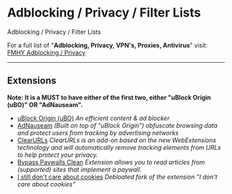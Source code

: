# Adblocking / Privacy / Filter Lists
Adblocking / Privacy / Filter Lists

For a full list of "**Adblocking, Privacy, VPN's, Proxies, Antivirus**" visit:
[FMHY Adblocking / Privacy](https://fmhy.net/adblockvpnguide)

***

## Extensions

**Note: It is a MUST to have either of the first two, either "uBlock Origin (uBO)" OR "AdNauseam".**

- [uBlock Origin (uBO)](https://github.com/gorhill/uBlock) *An efficient content & ad blocker*
- [AdNauseam](https://adnauseam.io/) *(Built on top of "uBlock Origin") obfuscate browsing data and protect users from tracking by advertising networks*
- [ClearURLs](https://github.com/ClearURLs/Addon) *ClearURLs is an add-on based on the new WebExtensions technology and will automatically remove tracking elements from URLs to help protect your privacy.*
- [Bypass Paywalls Clean](https://github.com/bpc-clone/bpc_updates) *Extension allows you to read articles from (supported) sites that implement a paywall.*
- [I still don't care about cookies](https://github.com/OhMyGuus/I-Still-Dont-Care-About-Cookies) *Debloated fork of the extension "I don't care about cookies"*







